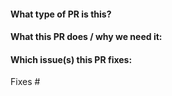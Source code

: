 <!--  Thanks for sending a pull request!  Here are some tips for you:

1. Read the [contributing guidelines](../docs/CONTRIBUTING.md).
2. Ensure you have added or ran the appropriate tests for your PR.
3. If your PR is unfinished, consider creating a [Draft PR](https://docs.github.com/en/pull-requests/collaborating-with-pull-requests/proposing-changes-to-your-work-with-pull-requests/about-pull-requests#draft-pull-requests).
-->

#### What type of PR is this?

<!--
Add one of the following kinds:
/kind bug
/kind cleanup
/kind documentation
/kind feature

Optionally add one or more of the following kinds if applicable:
/kind deprecation
/kind failing-test
/kind regression
-->

#### What this PR does / why we need it:

#### Which issue(s) this PR fixes:

<!--
Usage: `Fixes #<issue number>`, or `Fixes (paste link of issue)`.
-->

Fixes #
